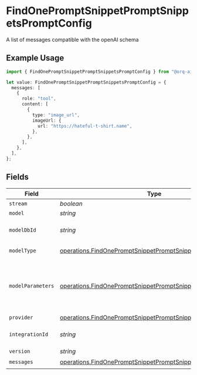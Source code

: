 # FindOnePromptSnippetPromptSnippetsPromptConfig

A list of messages compatible with the openAI schema

## Example Usage

```typescript
import { FindOnePromptSnippetPromptSnippetsPromptConfig } from "@orq-ai/node/models/operations";

let value: FindOnePromptSnippetPromptSnippetsPromptConfig = {
  messages: [
    {
      role: "tool",
      content: [
        {
          type: "image_url",
          imageUrl: {
            url: "https://hateful-t-shirt.name",
          },
        },
      ],
    },
  ],
};
```

## Fields

| Field                                                                                                                                        | Type                                                                                                                                         | Required                                                                                                                                     | Description                                                                                                                                  |
| -------------------------------------------------------------------------------------------------------------------------------------------- | -------------------------------------------------------------------------------------------------------------------------------------------- | -------------------------------------------------------------------------------------------------------------------------------------------- | -------------------------------------------------------------------------------------------------------------------------------------------- |
| `stream`                                                                                                                                     | *boolean*                                                                                                                                    | :heavy_minus_sign:                                                                                                                           | N/A                                                                                                                                          |
| `model`                                                                                                                                      | *string*                                                                                                                                     | :heavy_minus_sign:                                                                                                                           | N/A                                                                                                                                          |
| `modelDbId`                                                                                                                                  | *string*                                                                                                                                     | :heavy_minus_sign:                                                                                                                           | The id of the resource                                                                                                                       |
| `modelType`                                                                                                                                  | [operations.FindOnePromptSnippetPromptSnippetsModelType](../../models/operations/findonepromptsnippetpromptsnippetsmodeltype.md)             | :heavy_minus_sign:                                                                                                                           | The type of the model                                                                                                                        |
| `modelParameters`                                                                                                                            | [operations.FindOnePromptSnippetPromptSnippetsModelParameters](../../models/operations/findonepromptsnippetpromptsnippetsmodelparameters.md) | :heavy_minus_sign:                                                                                                                           | Model Parameters: Not all parameters apply to every model                                                                                    |
| `provider`                                                                                                                                   | [operations.FindOnePromptSnippetPromptSnippetsProvider](../../models/operations/findonepromptsnippetpromptsnippetsprovider.md)               | :heavy_minus_sign:                                                                                                                           | N/A                                                                                                                                          |
| `integrationId`                                                                                                                              | *string*                                                                                                                                     | :heavy_minus_sign:                                                                                                                           | The id of the resource                                                                                                                       |
| `version`                                                                                                                                    | *string*                                                                                                                                     | :heavy_minus_sign:                                                                                                                           | N/A                                                                                                                                          |
| `messages`                                                                                                                                   | [operations.FindOnePromptSnippetPromptSnippetsMessages](../../models/operations/findonepromptsnippetpromptsnippetsmessages.md)[]             | :heavy_check_mark:                                                                                                                           | N/A                                                                                                                                          |